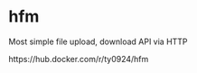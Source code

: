 # hfm
<p>Most simple file upload, download API via HTTP</p>
<p>https://hub.docker.com/r/ty0924/hfm</p>
